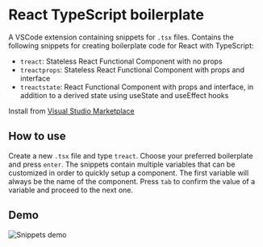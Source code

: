 # React TypeScript boilerplate

A VSCode extension containing snippets for `.tsx` files. Contains the following snippets for creating boilerplate code for React with TypeScript:

- `treact`: Stateless React Functional Component with no props
- `treactprops`: Stateless React Functional Component with props and interface
- `treactstate`: React Functional Component with props and interface, in addition to a derived state using useState and useEffect hooks

Install from [Visual Studio Marketplace](https://marketplace.visualstudio.com/items?itemName=Magssch.react-typescript-boilerplate)

## How to use

Create a new `.tsx` file and type `treact`. Choose your preferred boilerplate and press `enter`. The snippets contain multiple variables that can be customized in order to quickly setup a component. The first variable will always be the name of the component. Press `tab` to confirm the value of a variable and proceed to the next one.

## Demo

![Snippets demo](https://media.giphy.com/media/KmPcp4aZ0GSEgARLEt/giphy.gif)
